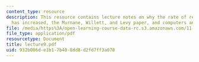 ```yaml
---
content_type: resource
description: This resource contains lecture notes on why the rate of return to education
  has increased, the Murnane, Willett, and Levy paper, and computers and work.
file: /media/https%3A/open-learning-course-data-rc.s3.amazonaws.com/11-126j-economics-of-education-spring-2007/932b006de1b17b408dd8d2fd7ff3a070_lecture9.pdf
file_type: application/pdf
resourcetype: Document
title: lecture9.pdf
uid: 932b006d-e1b1-7b40-8dd8-d2fd7ff3a070
---
```

